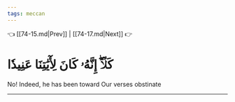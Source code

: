 ```yaml
---
tags: meccan
---
```


👈 [[74-15.md|Prev]] | [[74-17.md|Next]] 👉

# كَلَّآۖ إِنَّهُۥ كَانَ لِأٓيَٰتِنَا عَنِيدٗا

No! Indeed, he has been toward Our verses obstinate

---

